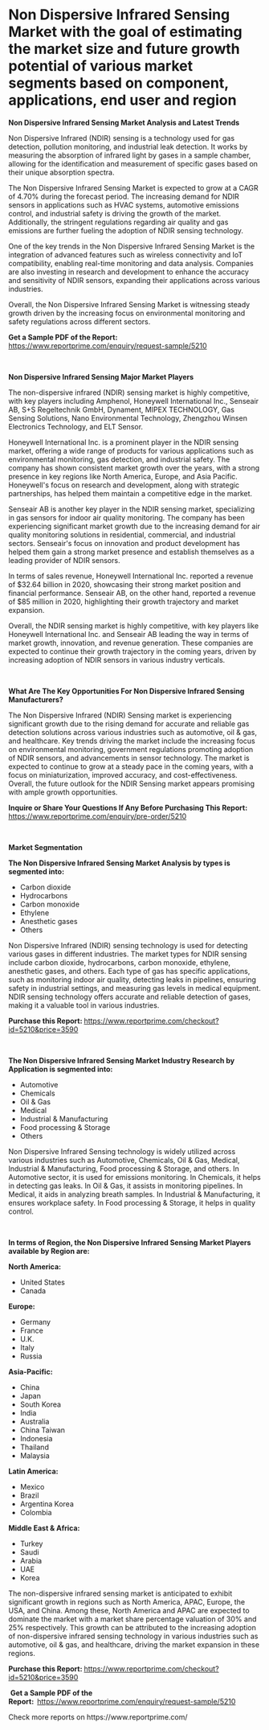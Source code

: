 <p><h1>Non Dispersive Infrared Sensing Market with the goal of estimating the market size and future growth potential of various market segments based on component, applications, end user and region</h1></p><p><strong>Non Dispersive Infrared Sensing Market Analysis and Latest Trends</strong></p>
<p><p>Non Dispersive Infrared (NDIR) sensing is a technology used for gas detection, pollution monitoring, and industrial leak detection. It works by measuring the absorption of infrared light by gases in a sample chamber, allowing for the identification and measurement of specific gases based on their unique absorption spectra.</p><p>The Non Dispersive Infrared Sensing Market is expected to grow at a CAGR of 4.70% during the forecast period. The increasing demand for NDIR sensors in applications such as HVAC systems, automotive emissions control, and industrial safety is driving the growth of the market. Additionally, the stringent regulations regarding air quality and gas emissions are further fueling the adoption of NDIR sensing technology.</p><p>One of the key trends in the Non Dispersive Infrared Sensing Market is the integration of advanced features such as wireless connectivity and IoT compatibility, enabling real-time monitoring and data analysis. Companies are also investing in research and development to enhance the accuracy and sensitivity of NDIR sensors, expanding their applications across various industries.</p><p>Overall, the Non Dispersive Infrared Sensing Market is witnessing steady growth driven by the increasing focus on environmental monitoring and safety regulations across different sectors.</p></p>
<p><strong>Get a Sample PDF of the Report:&nbsp;</strong> <a href="https://www.reportprime.com/enquiry/request-sample/5210">https://www.reportprime.com/enquiry/request-sample/5210</a></p>
<p>&nbsp;</p>
<p><strong>Non Dispersive Infrared Sensing Major Market Players</strong></p>
<p><p>The non-dispersive infrared (NDIR) sensing market is highly competitive, with key players including Amphenol, Honeywell International Inc., Senseair AB, S+S Regeltechnik GmbH, Dynament, MIPEX TECHNOLOGY, Gas Sensing Solutions, Nano Environmental Technology, Zhengzhou Winsen Electronics Technology, and ELT Sensor.</p><p>Honeywell International Inc. is a prominent player in the NDIR sensing market, offering a wide range of products for various applications such as environmental monitoring, gas detection, and industrial safety. The company has shown consistent market growth over the years, with a strong presence in key regions like North America, Europe, and Asia Pacific. Honeywell's focus on research and development, along with strategic partnerships, has helped them maintain a competitive edge in the market.</p><p>Senseair AB is another key player in the NDIR sensing market, specializing in gas sensors for indoor air quality monitoring. The company has been experiencing significant market growth due to the increasing demand for air quality monitoring solutions in residential, commercial, and industrial sectors. Senseair's focus on innovation and product development has helped them gain a strong market presence and establish themselves as a leading provider of NDIR sensors.</p><p>In terms of sales revenue, Honeywell International Inc. reported a revenue of $32.64 billion in 2020, showcasing their strong market position and financial performance. Senseair AB, on the other hand, reported a revenue of $85 million in 2020, highlighting their growth trajectory and market expansion.</p><p>Overall, the NDIR sensing market is highly competitive, with key players like Honeywell International Inc. and Senseair AB leading the way in terms of market growth, innovation, and revenue generation. These companies are expected to continue their growth trajectory in the coming years, driven by increasing adoption of NDIR sensors in various industry verticals.</p></p>
<p>&nbsp;</p>
<p><strong>What Are The Key Opportunities For Non Dispersive Infrared Sensing Manufacturers?</strong></p>
<p><p>The Non Dispersive Infrared (NDIR) Sensing market is experiencing significant growth due to the rising demand for accurate and reliable gas detection solutions across various industries such as automotive, oil & gas, and healthcare. Key trends driving the market include the increasing focus on environmental monitoring, government regulations promoting adoption of NDIR sensors, and advancements in sensor technology. The market is expected to continue to grow at a steady pace in the coming years, with a focus on miniaturization, improved accuracy, and cost-effectiveness. Overall, the future outlook for the NDIR Sensing market appears promising with ample growth opportunities.</p></p>
<p><strong>Inquire or Share Your Questions If Any Before Purchasing This Report:</strong> <a href="https://www.reportprime.com/enquiry/pre-order/5210">https://www.reportprime.com/enquiry/pre-order/5210</a></p>
<p>&nbsp;</p>
<p><strong>Market Segmentation</strong></p>
<p><strong>The Non Dispersive Infrared Sensing Market Analysis by types is segmented into:</strong></p>
<p><ul><li>Carbon dioxide</li><li>Hydrocarbons</li><li>Carbon monoxide</li><li>Ethylene</li><li>Anesthetic gases</li><li>Others</li></ul></p>
<p><p>Non Dispersive Infrared (NDIR) sensing technology is used for detecting various gases in different industries. The market types for NDIR sensing include carbon dioxide, hydrocarbons, carbon monoxide, ethylene, anesthetic gases, and others. Each type of gas has specific applications, such as monitoring indoor air quality, detecting leaks in pipelines, ensuring safety in industrial settings, and measuring gas levels in medical equipment. NDIR sensing technology offers accurate and reliable detection of gases, making it a valuable tool in various industries.</p></p>
<p><strong>Purchase this Report:&nbsp;</strong><a href="https://www.reportprime.com/checkout?id=5210&price=3590">https://www.reportprime.com/checkout?id=5210&price=3590</a></p>
<p>&nbsp;</p>
<p><strong>The Non Dispersive Infrared Sensing Market Industry Research by Application is segmented into:</strong></p>
<p><ul><li>Automotive</li><li>Chemicals</li><li>Oil & Gas</li><li>Medical</li><li>Industrial & Manufacturing</li><li>Food processing & Storage</li><li>Others</li></ul></p>
<p><p>Non Dispersive Infrared Sensing technology is widely utilized across various industries such as Automotive, Chemicals, Oil & Gas, Medical, Industrial & Manufacturing, Food processing & Storage, and others. In Automotive sector, it is used for emissions monitoring. In Chemicals, it helps in detecting gas leaks. In Oil & Gas, it assists in monitoring pipelines. In Medical, it aids in analyzing breath samples. In Industrial & Manufacturing, it ensures workplace safety. In Food processing & Storage, it helps in quality control.</p></p>
<p>&nbsp;</p>
<p><strong>In terms of Region, the Non Dispersive Infrared Sensing Market Players available by Region are:</strong></p>
<p>
    <p> <strong> North America: </strong>
        <ul>
            <li>United States</li>
            <li>Canada</li>
        </ul>
        </p> 
    <p> <strong> Europe: </strong>
        <ul>
            <li>Germany</li>
            <li>France</li>
            <li>U.K.</li>
            <li>Italy</li>
            <li>Russia</li>
        </ul>
        </p> 
    <p> <strong> Asia-Pacific: </strong>
        <ul>
            <li>China</li>
            <li>Japan</li>
            <li>South Korea</li>
            <li>India</li>
            <li>Australia</li>
            <li>China Taiwan</li>
            <li>Indonesia</li>
            <li>Thailand</li>
            <li>Malaysia</li>
        </ul>
        </p> 
    <p> <strong> Latin America: </strong>
        <ul>
            <li>Mexico</li>
            <li>Brazil</li>
            <li>Argentina Korea</li>
            <li>Colombia</li>
        </ul>
        </p> 
    <p> <strong> Middle East & Africa: </strong>
        <ul>
            <li>Turkey</li>
            <li>Saudi</li>
            <li>Arabia</li>
            <li>UAE</li>
            <li>Korea</li>
        </ul>
    </p>
    </p>
<p><p>The non-dispersive infrared sensing market is anticipated to exhibit significant growth in regions such as North America, APAC, Europe, the USA, and China. Among these, North America and APAC are expected to dominate the market with a market share percentage valuation of 30% and 25% respectively. This growth can be attributed to the increasing adoption of non-dispersive infrared sensing technology in various industries such as automotive, oil & gas, and healthcare, driving the market expansion in these regions.</p></p>
<p><strong>Purchase this Report: </strong><a href="https://www.reportprime.com/checkout?id=5210&price=3590">https://www.reportprime.com/checkout?id=5210&price=3590</a></p>
<p>&nbsp;<strong>Get a Sample PDF of the Report:&nbsp;&nbsp;</strong><a href="https://www.reportprime.com/enquiry/request-sample/5210">https://www.reportprime.com/enquiry/request-sample/5210</a></p>
<p><strong></strong></p>
<p>Check more reports on https://www.reportprime.com/</p>
